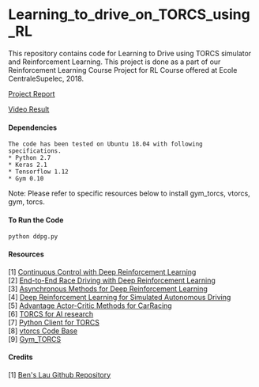 # Learning_to_drive_on_TORCS_using_RL
This repository contains code for Learning to Drive using TORCS simulator and Reinforcement Learning. This project is done as a part of our Reinforcement Learning Course Project for RL Course offered at Ecole CentraleSupelec, 2018.  

[Project Report](Learning_to_Play_TORCS_Reinforcement_Learning_Project_Report_RAI_KAI_LAURES_DHADE.pdf)

[Video Result](https://www.youtube.com/watch?v=Ok4Uv5jgUDs&t=155s)

#### Dependencies
```
The code has been tested on Ubuntu 18.04 with following specifications.  
* Python 2.7
* Keras 2.1
* Tensorflow 1.12   
* Gym 0.10
```

Note: Please refer to specific resources below to install gym_torcs, vtorcs, gym, torcs.  

#### To Run the Code
```
python ddpg.py
```

#### Resources
[1] [Continuous Control with Deep Reinforcement Learning](https://arxiv.org/pdf/1509.02971.pdf)  
[2] [End-to-End Race Driving with Deep Reinforcement Learning](https://team.inria.fr/rits/files/2018/02/ICRA18_EndToEndDriving_CameraReady.pdf)  
[3] [Asynchronous Methods for Deep Reinforcement Learning](https://arxiv.org/pdf/1602.01783.pdf)  
[4] [Deep Reinforcement Learning for Simulated Autonomous Driving](http://cs229.stanford.edu/proj2016/report/Ganesh-Charalel-DasSarma-Xu-DeepReinforcementLearningForSimulatedAutonomousDriving-report.pdf)  
[5] [Advantage Actor-Critic Methods for CarRacing](https://esc.fnwi.uva.nl/thesis/centraal/files/f285129090.pdf)  
[6] [TORCS for AI research](https://arxiv.org/pdf/1304.1672.pdf)  
[7] [Python Client for TORCS](http://xed.ch/project/snakeoil/index.html)  
[8] [vtorcs Code Base](https://github.com/giuse/vtorcs)  
[9] [Gym_TORCS](https://github.com/ugo-nama-kun/gym_torcs)  

#### Credits
[1] [Ben's Lau Github Repository](https://github.com/yanpanlau/DDPG-Keras-Torcs)  
